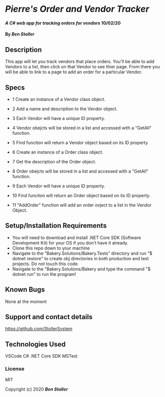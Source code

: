 # _Pierre's Order and Vendor Tracker_

#### _A C# web app for tracking orders for vendors_ 10/02/20

#### By _**Ben Stoller**_

## Description

This app will let you track vendors that place orders. You'll be able to add Vendors to a list, then click on that Vendor to see thier page. From there you will be able to link to a page to add an order for a particular Vendor.



## Specs

* 1 Create an instance of a Vendor class object.

* 2 Add a name and description to the Vendor object.

* 3 Each Vendor will have a unique ID property.

* 4 Vendor obejcts will be stored in a list and accessed with a "GetAll" function.

* 5 Find funciton will return a Vendor object based on its ID property 

* 6 Create an instance of a Order class object.

* 7 Get the description of the Order object.

* 8 Order obejcts will be stored in a list and accessed with a "GetAll" function.

* 9 Each Vendor will have a unique ID property.

* 10 Find funciton will return an Order object based on its ID property.

* 11 "AddOrder" function will add an order ovject to a list in the Vendor Object.

## Setup/Installation Requirements

* You will need to download and install .NET Core SDK (Software Development Kit) for your OS if you don't have it already.
* Clone this repo down to your machine 
* Navigate to the "Bakery.Solutions/Bakery.Tests" directory and run "$ dotnet restore" to create obj directories in both production and test projects. Do not touch this code.
* Navigate to the "Bakery.Solutions/Bakery and type the command "$ dotnet run" to run the program!


## Known Bugs

None at the moment

## Support and contact details

https://github.com/StollerSystem

## Technologies Used

VSCode
C#
.NET Core SDK
MSTest


### License

MIT

Copyright (c) 2020 **_Ben Stoller_**

